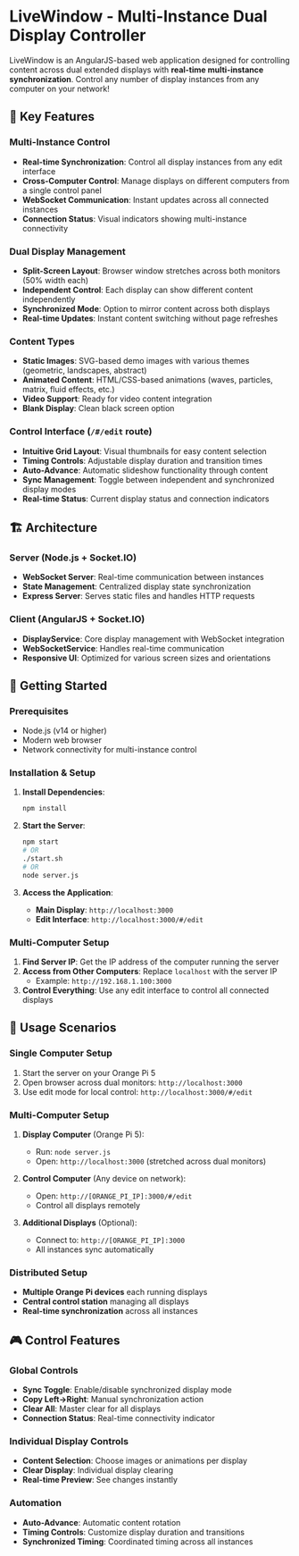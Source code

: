 # LiveWindow - Multi-Instance Dual Display Controller

LiveWindow is an AngularJS-based web application designed for controlling content across dual extended displays with **real-time multi-instance synchronization**. Control any number of display instances from any computer on your network!

## 🚀 Key Features

### Multi-Instance Control
- **Real-time Synchronization**: Control all display instances from any edit interface
- **Cross-Computer Control**: Manage displays on different computers from a single control panel
- **WebSocket Communication**: Instant updates across all connected instances
- **Connection Status**: Visual indicators showing multi-instance connectivity

### Dual Display Management
- **Split-Screen Layout**: Browser window stretches across both monitors (50% width each)
- **Independent Control**: Each display can show different content independently
- **Synchronized Mode**: Option to mirror content across both displays
- **Real-time Updates**: Instant content switching without page refreshes

### Content Types
- **Static Images**: SVG-based demo images with various themes (geometric, landscapes, abstract)
- **Animated Content**: HTML/CSS-based animations (waves, particles, matrix, fluid effects, etc.)
- **Video Support**: Ready for video content integration
- **Blank Display**: Clean black screen option

### Control Interface (`/#/edit` route)
- **Intuitive Grid Layout**: Visual thumbnails for easy content selection
- **Timing Controls**: Adjustable display duration and transition times
- **Auto-Advance**: Automatic slideshow functionality through content
- **Sync Management**: Toggle between independent and synchronized display modes
- **Real-time Status**: Current display status and connection indicators

## 🏗️ Architecture

### Server (Node.js + Socket.IO)
- **WebSocket Server**: Real-time communication between instances
- **State Management**: Centralized display state synchronization
- **Express Server**: Serves static files and handles HTTP requests

### Client (AngularJS + Socket.IO)
- **DisplayService**: Core display management with WebSocket integration
- **WebSocketService**: Handles real-time communication
- **Responsive UI**: Optimized for various screen sizes and orientations

## 🚀 Getting Started

### Prerequisites
- Node.js (v14 or higher)
- Modern web browser
- Network connectivity for multi-instance control

### Installation & Setup

1. **Install Dependencies**:
   ```bash
   npm install
   ```

2. **Start the Server**:
   ```bash
   npm start
   # OR
   ./start.sh
   # OR
   node server.js
   ```

3. **Access the Application**:
   - **Main Display**: `http://localhost:3000`
   - **Edit Interface**: `http://localhost:3000/#/edit`

### Multi-Computer Setup

1. **Find Server IP**: Get the IP address of the computer running the server
2. **Access from Other Computers**: Replace `localhost` with the server IP
   - Example: `http://192.168.1.100:3000`
3. **Control Everything**: Use any edit interface to control all connected displays

## 📱 Usage Scenarios

### Single Computer Setup
1. Start the server on your Orange Pi 5
2. Open browser across dual monitors: `http://localhost:3000`
3. Use edit mode for local control: `http://localhost:3000/#/edit`

### Multi-Computer Setup
1. **Display Computer** (Orange Pi 5): 
   - Run: `node server.js`
   - Open: `http://localhost:3000` (stretched across dual monitors)

2. **Control Computer** (Any device on network):
   - Open: `http://[ORANGE_PI_IP]:3000/#/edit`
   - Control all displays remotely

3. **Additional Displays** (Optional):
   - Connect to: `http://[ORANGE_PI_IP]:3000`
   - All instances sync automatically

### Distributed Setup
- **Multiple Orange Pi devices** each running displays
- **Central control station** managing all displays
- **Real-time synchronization** across all instances

## 🎮 Control Features

### Global Controls
- **Sync Toggle**: Enable/disable synchronized display mode
- **Copy Left→Right**: Manual synchronization action
- **Clear All**: Master clear for all displays
- **Connection Status**: Real-time connectivity indicator

### Individual Display Controls
- **Content Selection**: Choose images or animations per display
- **Clear Display**: Individual display clearing
- **Real-time Preview**: See changes instantly

### Automation
- **Auto-Advance**: Automatic content rotation
- **Timing Controls**: Customize display duration and transitions
- **Synchronized Timing**: Coordinated timing across all instances